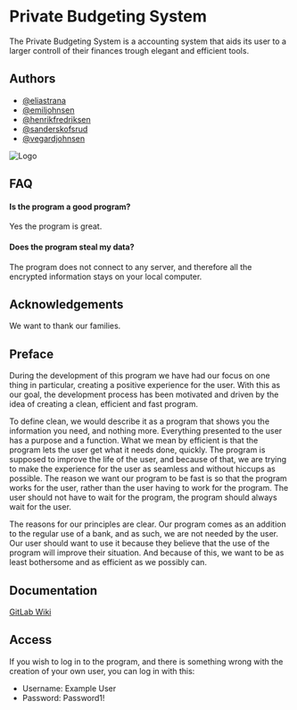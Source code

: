 # Private Budgeting System



The Private Budgeting System is a accounting system that aids its user to a larger controll of their finances trough elegant and efficient tools.

## Authors

- [@eliastrana](https://www.github.com/eliastrana)
- [@emiljohnsen](https://www.github.com/1Cezzo)
- [@henrikfredriksen](https://www.github.com/henrikfredriksen)
- [@sanderskofsrud](https://www.github.com/sanderskofsrud)
- [@vegardjohnsen](https://www.github.com/vegardjohnsen)




![Logo](https://eliastrana.no/PBS/logo/pbslogo.png)


## FAQ

#### Is the program a good program?

Yes the program is great.

#### Does the program steal my data?

The program does not connect to any server, and therefore all the encrypted information stays on your local computer.


## Acknowledgements

We want to thank our families.

## Preface 

During the development of this program we have had our focus on one thing in particular, creating a positive experience for the user. With this as our goal, the development process has been motivated and driven by the idea of creating a clean, efficient and fast program.

To define clean, we would describe it as a program that shows you the information you need, and nothing more. Everything presented to the user has a purpose and a function. What we mean by efficient is that the program lets the user get what it needs done, quickly. The program is supposed to improve the life of the user, and because of that, we are trying to make the experience for the user as seamless and without hiccups as possible. The reason we want our program to be fast is so that the program works for the user, rather than the user having to work for the program. The user should not have to wait for the program, the program should always wait for the user. 

The reasons for our principles are clear. Our program comes as an addition to the regular use of a bank, and as such, we are not needed by the user. Our user should want to use it because they believe that the use of the program will improve their situation. And because of this, we want to be as least bothersome and as efficient as we possibly can. 
## Documentation

[GitLab Wiki](https://gitlab.stud.idi.ntnu.no/idatt1002_2023_13/idatt1002/-/wikis/home)

## Access 
If you wish to log in to the program, and there is something wrong with the creation of your own user, you can log in with this:

- Username: Example User
- Password: Password1!

